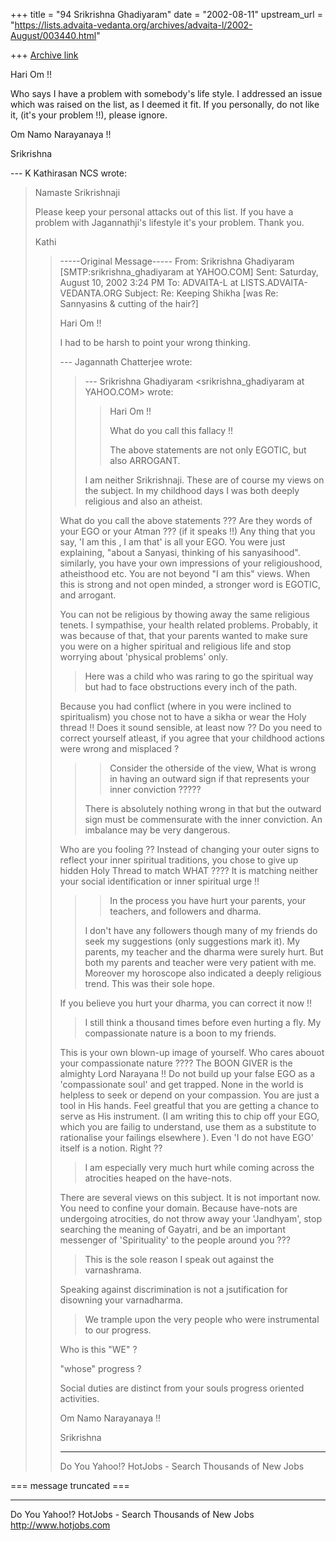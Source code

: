 +++
title = "94 Srikrishna Ghadiyaram"
date = "2002-08-11"
upstream_url = "https://lists.advaita-vedanta.org/archives/advaita-l/2002-August/003440.html"

+++
[Archive link](https://lists.advaita-vedanta.org/archives/advaita-l/2002-August/003440.html)

Hari Om !!

Who says I have a problem with somebody's life style.
I addressed an issue which was raised on the list, as
I deemed it fit. If you personally, do not like it,
(it's your problem !!),  please ignore.

Om Namo Narayanaya !!

Srikrishna


--- K Kathirasan NCS <kkathir at NCS.COM.SG> wrote:
> Namaste Srikrishnaji
>
> Please keep your personal attacks out of this list.
> If you have a problem
> with Jagannathji's lifestyle it's your problem.
> Thank you.
>
> Kathi
> > -----Original Message-----
> > From: Srikrishna Ghadiyaram
> [SMTP:srikrishna_ghadiyaram at YAHOO.COM]
> > Sent: Saturday, August 10, 2002 3:24 PM
> > To:   ADVAITA-L at LISTS.ADVAITA-VEDANTA.ORG
> > Subject:      Re: Keeping Shikha [was Re:
> Sannyasins & cutting of the
> > hair?]
> >
> > Hari Om !!
> >
> > I had to be harsh to point your wrong thinking.
> >
> > --- Jagannath Chatterjee <jagchat01 at YAHOO.COM>
> wrote:
> > > --- Srikrishna Ghadiyaram
> > > <srikrishna_ghadiyaram at YAHOO.COM> wrote:
> > > > Hari Om !!
> > > >
> > > > What do you call this fallacy !!
> > > >
> > > > The above statements are not only EGOTIC, but
> also
> > > > ARROGANT.
> > >
> > > I am neither Srikrishnaji. These are of course
> my
> > > views on the subject. In my childhood days I was
> > > both
> > > deeply religious and also an atheist.
> >
> > What do you call the above statements ??? Are they
> > words of your EGO or your Atman ??? (if it speaks
> !!)
> > Any thing that you say, 'I am this , I am that' is
> all
> > your EGO. You were  just explaining, "about a
> Sanyasi,
> > thinking of his sanyasihood". similarly, you have
> your
> > own impressions of your religioushood, atheisthood
> > etc. You are not beyond "I am this" views. When
> this
> > is strong and not open minded, a stronger word is
> > EGOTIC, and arrogant.
> >
> > You can not be religious by thowing away the same
> > religious tenets. I sympathise, your health
> related
> > problems. Probably, it was because of that, that
> your
> > parents wanted to make sure you were on a higher
> > spiritual and religious life and stop  worrying
> about
> > 'physical problems' only.
> >
> >
> > > Here was a child who was raring to go the
> > > spiritual way but had to face obstructions every
> > > inch
> > > of the path.
> > >
> >
> > Because you had conflict (where in you were
> inclined
> > to spiritualism) you chose not to have a sikha or
> wear
> > the Holy thread !!  Does it sound sensible, at
> least
> > now ?? Do you need to correct yourself atleast, if
> you
> > agree that your childhood actions were wrong and
> > misplaced ?
> >
> >
> > > > Consider the otherside of the view, What is
> wrong
> > > in
> > > > having an outward sign if that represents your
> > > inner
> > > > conviction ?????
> > >
> > > There is absolutely nothing wrong in that but
> the
> > > outward sign must be commensurate with the inner
> > > conviction. An imbalance may be very dangerous.
> > >
> >
> > Who are you fooling ?? Instead of changing your
> outer
> > signs to reflect  your inner spiritual traditions,
> you
> > chose to give up hidden Holy Thread to match WHAT
> ????
> > It is matching neither your social identification
> or
> > inner spiritual urge !!
> >
> >
> > > >
> > > > In the process you have hurt your parents,
> your
> > > > teachers, and followers and dharma.
> > >
> > > I don't have any followers though many of my
> friends
> > > do seek my suggestions (only suggestions mark
> it).
> > > My
> > > parents, my teacher and the dharma were surely
> hurt.
> > > But both my parents and teacher were very
> patient
> > > with
> > > me. Moreover my horoscope also indicated a
> deeply
> > > religious trend. This was their sole hope.
> > >
> >
> > If you believe you hurt your dharma, you can
> correct
> > it now !!
> >
> > > I still think a thousand times before even
> hurting a
> > > fly. My compassionate nature is a boon to my
> > > friends.
> >
> > This is your own blown-up image of yourself. Who
> cares
> > abouot your compassionate nature ???? The BOON
> GIVER
> > is the almighty Lord Narayana !! Do not build up
> your
> > false EGO as a 'compassionate soul' and get
> trapped.
> > None  in the world is helpless to seek or depend
> on
> > your compassion. You are just a tool in His hands.
> > Feel greatful that you are getting a chance to
> serve
> > as His instrument. (I am writing this to chip off
> your
> > EGO, which you are failig to understand, use them
> as a
> > substitute to rationalise your failings elsewhere
> ).
> > Even 'I do not have EGO' itself is a notion. Right
> ??
> >
> > > I am especially very much hurt while coming
> across
> > > the
> > > atrocities heaped on the have-nots.
> >
> > There are several views on this subject. It is not
> > important now. You need to confine your domain.
> > Because have-nots are undergoing atrocities, do
> not
> > throw away your 'Jandhyam', stop searching the
> meaning
> > of Gayatri, and be an important messenger of
> > 'Spirituality' to the people around you ???
> >
> > > This is the sole
> > > reason I speak out against the varnashrama.
> >
> > Speaking against discrimination is not a
> jsutification
> > for disowning your varnadharma.
> >
> > > We
> > > trample
> > > upon the very people who were instrumental to
> our
> > > progress.
> > >
> >
> > Who is this "WE" ?
> >
> > "whose" progress ?
> >
> > Social duties are distinct from your souls
> progress
> > oriented activities.
> >
> > Om Namo Narayanaya !!
> >
> > Srikrishna
> >
> > __________________________________________________
> > Do You Yahoo!?
> > HotJobs - Search Thousands of New Jobs
>
=== message truncated ===


__________________________________________________
Do You Yahoo!?
HotJobs - Search Thousands of New Jobs
http://www.hotjobs.com


